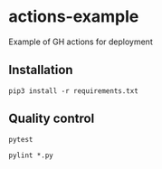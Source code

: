 # actions-example

Example of GH actions for deployment

## Installation

`pip3 install -r requirements.txt`

## Quality control

`pytest`

`pylint *.py`
